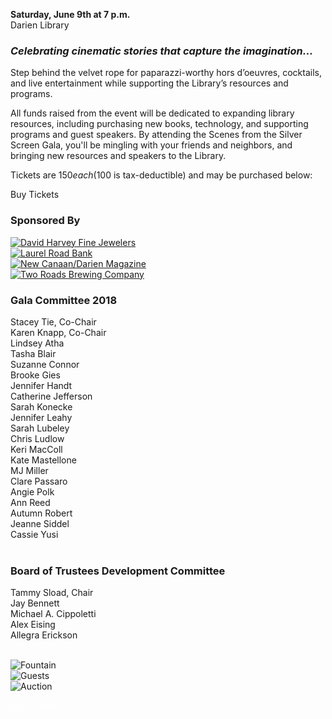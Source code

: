 <div class="row margin-bottom">
<div class="col-md-8">

<strong>Saturday, June 9th at 7 p.m.</strong><br />
Darien Library

### _Celebrating cinematic stories that capture the imagination…_

Step behind the velvet rope for paparazzi-worthy hors d’oeuvres, cocktails, and live entertainment while supporting the Library’s resources and programs.

All funds raised from the event will be dedicated to expanding library resources, including purchasing new books, technology, and supporting programs and guest speakers. By attending the Scenes from the Silver Screen Gala, you'll be mingling with your friends and neighbors, and bringing new resources and speakers to the Library.

Tickets are $150 each ($100 is tax-deductible) and may be purchased below:

<a href="#tickets" class="btn-u btn-u-lg btn-u-primary" style="text-decoration: none;">Buy Tickets</a>

<div class="margin-bottom-30"></div>


### Sponsored By

<div class="row">
<div class="col-md-3">
<a href="https://dar.to/2oiJ8Jd"><img class="img-responsive center-block" src="/uploads/departments/mallory/play/david_harvey_logo.png" alt="David Harvey Fine Jewelers" /></a>
<br />
</div>
<div class="col-md-3">
<a href="https://dar.to/2GPPJoo"><img class="img-responsive center-block" src="/uploads/departments/mallory/play/laurel_road_bank.png" alt="Laurel Road Bank" /></a>
<br />
</div>
<div class="col-md-3">
<a href="https://dar.to/2oiCt1G"><img class="img-responsive center-block" src="/uploads/departments/mallory/play/moffly_logo.jpg" alt="New Canaan/Darien Magazine" /></a>
<br />
</div>
<div class="col-md-3">
<a href="https://dar.to/2oiHerH"><img class="img-responsive center-block" src="/uploads/departments/mallory/play/two_roads_beer_logo.jpg" alt="Two Roads Brewing Company" /></a>
<br />
</div>
</div> 

<div class="row">
<div class="col-md-5">

### Gala Committee 2018 
Stacey Tie, Co-Chair<br />
Karen Knapp, Co-Chair<br />
Lindsey Atha<br />
Tasha Blair<br />
Suzanne Connor <br />
Brooke Gies<br />
Jennifer Handt<br />
Catherine Jefferson<br />
Sarah Konecke<br />
Jennifer Leahy<br />
Sarah Lubeley<br />
Chris Ludlow<br />
Keri MacColl<br />
Kate Mastellone<br />
MJ Miller<br />
Clare Passaro<br />
Angie Polk<br />
Ann Reed<br />
Autumn Robert<br />
Jeanne Siddel<br />
Cassie Yusi<br />
<br />
</div>
<div class="col-md-7">

### Board of Trustees Development Committee
Tammy Sload, Chair<br />
Jay Bennett<br />
Michael A. Cippoletti<br />
Alex Eising<br />
Allegra Erickson<br />
</div>
</div>

<br />

</div>
<div class="col-md-4">

<img class="img-responsive center-block" src="/uploads/departments/mallory/play/2017_gala_shot_01.jpg" alt="Fountain" />
<br />
<img class="img-responsive center-block" src="/uploads/departments/mallory/play/2017_gala_shot_02.jpg" alt="Guests" />
<br />
<img class="img-responsive center-block" src="/uploads/departments/mallory/play/2017_gala_shot_03.jpg" alt="Auction" />
<br />

</div>
</div>

<a name="tickets" style="color:#fff;">Buy Tickets</a>

<div id="bbox-root"></div>

<script type="text/javascript">

window.bboxInit = function () {

bbox.showForm('e50505fa-e52a-4afe-822a-3dc1ca1bfcbf');

};

(function () {

var e = document.createElement('script'); e.async = true;

e.src = 'https://bbox.blackbaudhosting.com/webforms/bbox-min.js';

document.getElementsByTagName('head')[0].appendChild(e);

} ());

</script>


</div>

</div>